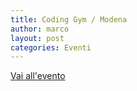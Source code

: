 ```yaml
---
title: Coding Gym / Modena
author: marco
layout: post
categories: Eventi
---
```



<a href="http://modena.coding-gym.org">Vai all'evento</a>
<script type="text/javascript">
    window.location = "http://conoscerelinux.org/courses/coding-gym-may18/";
</script>
